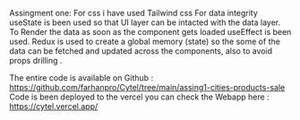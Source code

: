 Assingment one:
For css i have used Tailwind css
For data integrity useState is been used so that UI layer can be intacted with the data layer.
To Render the data as soon as the component gets loaded useEffect is been used.
Redux is used to create a global memory (state) so the some of the data can be  fetched and updated across the components, also to avoid props drilling .

The entire code is available on Github : https://github.com/farhanpro/Cytel/tree/main/assing1-cities-products-sale
Code is been deployed to the vercel you can check the  Webapp here : https://cytel.vercel.app/ 

